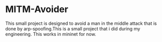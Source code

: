 # MITM-Avoider
This small project is designed to avoid a man in the middle attack that is done by arp-spoofing.This is a small project that i did during my engineering. This works in mininet for now.
